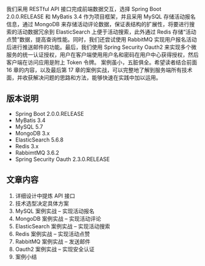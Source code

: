 我们采用 RESTful API 接口完成前端数据交互，选择 Spring Boot 2.0.0.RELEASE 和 MyBatis 3.4 作为项目框架，并且采用 MySQL 存储活动报名信息，通过 MongoDB 来存储活动评论数据，保证表结构的扩展性，将要进行搜索的活动数据冗余到 ElasticSearch 上便于活动搜索，此外通过 Redis 存储“活动点赞”数据，提高查询性能。同时，我们还尝试使用 RabbitMQ 实现用户报名活动后进行推送邮件的功能。最后，我们使用 Spring Security Oauth2 来实现多个微服务的统一认证授权，用户在客户端使用用户名和密码在用户中心获得授权，然后客户端在访问应用是附上 Token 令牌。
案例虽小，五脏俱全。希望读者结合前面 16 章的内容，以及最后第 17 章的案例实战，可以完整地了解到服务端所有技术面，并收获解决问题的思路和方法，能够快速在实践中加以运用。

## 版本说明
- Spring Boot 2.0.0.RELEASE
- MyBatis 3.4
- MySQL 5.7
- MongoDB 3.x
- ElasticSearch 5.6.8
- Redis 3.x
- RabbimtMQ 3.6.2
- Spring Security Oauth 2.3.0.RELEASE

## 文章内容
1. 详细设计中提炼 API 接口
1. 技术选型决定具体方案
1. MySQL 案例实战 – 实现活动报名
1. MongoDB 案例实战 – 实现活动评论
1. ElasticSearch 案例实战 – 实现活动搜索
1. Redis 案例实战 – 实现活动点赞
1. RabbitMQ 案例实战 – 发送邮件
1. Oauth2 案例实战 – 实现安全认证
1. 案例小结